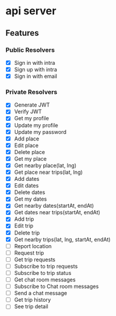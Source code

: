 # api server

## Features

### Public Resolvers

- [x] Sign in with intra
- [x] Sign up with intra
- [x] Sign in with email

### Private Resolvers

- [x] Generate JWT
- [x] Verify JWT
- [x] Get my profile
- [x] Update my profile
- [x] Update my password
- [x] Add place
- [x] Edit place
- [x] Delete place
- [x] Get my place
- [x] Get nearby place(lat, lng)
- [x] Get place near trips(lat, lng)
- [x] Add dates
- [x] Edit dates
- [x] Delete dates
- [x] Get my dates
- [x] Get nearby dates(startAt, endAt)
- [x] Get dates near trips(startAt, endAt)
- [x] Add trip
- [x] Edit trip
- [x] Delete trip
- [x] Get nearby trips(lat, lng, startAt, endAt)
- [ ] Report location
- [ ] Request trip
- [ ] Get trip requests
- [ ] Subscribe to trip requests
- [ ] Subscribe to trip status
- [ ] Get chat room messages
- [ ] Subscribe to Chat room messages
- [ ] Send a chat message
- [ ] Get trip history
- [ ] See trip detail
